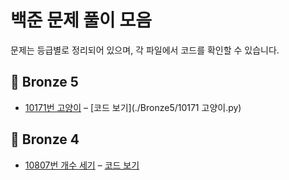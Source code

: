 # 백준 문제 풀이 모음

문제는 등급별로 정리되어 있으며, 각 파일에서 코드를 확인할 수 있습니다.

## 🥉 Bronze 5
- [10171번 고양이](https://www.acmicpc.net/problem/10171) – [코드 보기](./Bronze5/10171 고양이.py)

## 🥉 Bronze 4
- [10807번 개수 세기](https://www.acmicpc.net/problem/10807) – [코드 보기](./Bronze4/10807_개수세기.py)
